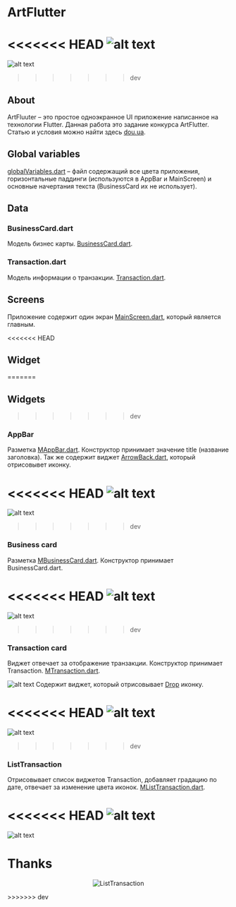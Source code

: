 # ArtFlutter

<<<<<<< HEAD
![alt text](http://dev.artebiakin.com/source/img-07.png 'ArtFlutter')
=======
![alt text](http://dev.artebiakin.com/source/preview.png 'ArtFlutter')
>>>>>>> dev

## About

ArtFluuter – это простое одноэкранное UI приложение написанное на технологии Flutter. Данная работа это задание конкурса ArtFlutter. Статью и условия можно найти здесь [dou.ua](https://dou.ua/lenta/articles/cross-platform-mobile-development/).


## Global variables

[globalVariables.dart](https://github.com/artebiakin/art_flutter/tree/master/lib/globalVariables.dart) – файл содержащий все цвета приложения, горизонтальные паддинги (используются в AppBar и MainScreen) и основные начертания текста (BusinessСard их не использует).

## Data

### BusinessCard.dart

Модель бизнес карты. [BusinessCard.dart](https://github.com/artebiakin/art_flutter/tree/master/lib/data/BusinessCard.dart).

### Transaction.dart

Модель информации о транзакции. [Transaction.dart](https://github.com/artebiakin/art_flutter/tree/master/lib/data/Transaction.dart).

## Screens

Приложение содержит один экран [MainScreen.dart](https://github.com/artebiakin/art_flutter/tree/master/lib/screens/MainScreen.dart), который является главным.

<<<<<<< HEAD
## Widget
=======
## Widgets
>>>>>>> dev

### AppBar

Разметка [MAppBar.dart](https://github.com/artebiakin/art_flutter/tree/master/lib/widgets/MAppBar.dart). Конструктор принимает значение title (название заголовка). Так же содержит виджет [ArrowBack.dart](https://github.com/artebiakin/art_flutter/tree/master/lib/widgets/icons/ArrowBack.dart), который отрисовывет иконку.

<<<<<<< HEAD
![alt text](http://dev.artebiakin.com/source/img-01.png 'AppBar')
=======
![alt text](http://dev.artebiakin.com/source/app-bar.png 'AppBar')
>>>>>>> dev

### Business card

Разметка [MBusinessСard.dart](https://github.com/artebiakin/art_flutter/tree/master/lib/widgets/MBusinessCard.dart). Конструктор принимает BusinessСard.dart.

<<<<<<< HEAD
![alt text](http://dev.artebiakin.com/source/img-02.png 'Business card')
=======
![alt text](http://dev.artebiakin.com/source/card.png 'Business card')
>>>>>>> dev

### Transaction card

Виджет отвечает за отображение транзакции. Конструктор принимает Transaction.
[MTransaction.dart](https://github.com/artebiakin/art_flutter/tree/master/lib/widgets/MTransaction.dart).

![alt text](http://dev.artebiakin.com/source/img-03.png 'Transaction')
Содержит виджет, который отрисовывает [Drop](https://github.com/artebiakin/art_flutter/tree/master/lib/widgets/icons/Drop.dart) иконку.

<<<<<<< HEAD
![alt text](http://dev.artebiakin.com/source/img-04.png 'Drop')
=======
![alt text](http://dev.artebiakin.com/source/drop.png 'Drop')
>>>>>>> dev

### ListTransaction

Отрисовывает список виджетов Transaction, добавляет градацию по дате, отвечает за изменение цвета иконок.
[MListTransaction.dart](https://github.com/artebiakin/art_flutter/tree/master/lib/widgets/MListTransaction.dart).

<<<<<<< HEAD
![alt text](http://dev.artebiakin.com/source/img-05.png 'ListTransaction')
=======
![alt text](http://dev.artebiakin.com/source/list.png 'ListTransaction')

# Thanks

<p align="center">
  <img src="http://dev.artebiakin.com/source/Screen-Recording-2020-04-28-at-20.54.gif" alt="ListTransaction"/>
</p>
>>>>>>> dev
